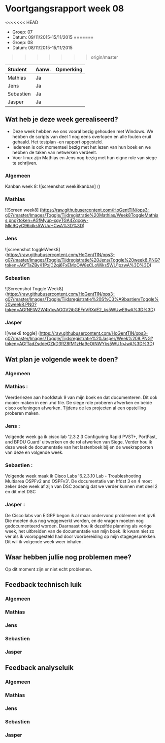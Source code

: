 # Voortgangsrapport week 08

<<<<<<< HEAD
* Groep: 07
* Datum: 09/11/2015-15/11/2015
=======
* Groep: 08
* Datum: 08/11/2015-15/11/2015
>>>>>>> origin/master

| Student  | Aanw. | Opmerking |
| :---     | :---  | :---      |
| Mathias  |  Ja   |           |
| Jens     |  Ja   |           |
| Sebastien|  Ja   |           |
| Jasper   |  Ja   |           |



## Wat heb je deze week gerealiseerd?
- Deze week hebben we ons vooral bezig gehouden met Windows. We hebben de scripts van deel 1 nog eens overlopen en alle fouten eruit gehaald. Het testplan -en rapport opgesteld.
- Iedereen is ook momenteel bezig met het lezen van hun boek en we hebben de taken van netwerken verdeelt.
- Voor linux zijn Mathias en Jens nog bezig met hun eigne role van siege te schrijven.

### Algemeen

Kanban week 8:
![screenshot week8kanban] ()
### Mathias

![Screen week8] (https://raw.githubusercontent.com/HoGentTIN/ops3-g07/master/Images/Toggle/Tijdregistratie%20Mathias/Week8ToggleMathias.png?token=AGfMyup-xgvTGA4Zqcgw-Mlc9QyC96idks5WUuHCwA%3D%3D)
### Jens

![screenshot toggleWeek8] (https://raw.githubusercontent.com/HoGentTIN/ops3-g07/master/Images/Toggle/Tijdregistratie%20Jens/Toggle%20week8.PNG?token=AGfTaZByK1PxjD2qj6FxEMoOW8sCLoWiks5WU1pzwA%3D%3D)

### Sebastien
![Screenshot Toggle Week8] (https://raw.githubusercontent.com/HoGentTIN/ops3-g07/master/Images/Toggle/Tijdsregistratie%20S%C3%A9bastien/Toggle%20week8.PNG?token=AGfNElWZW4b1xvAOGV2ibGEFnVRXdE2_ks5WUwE9wA%3D%3D)

### Jasper

![week8 toggle] (https://raw.githubusercontent.com/HoGentTIN/ops3-g07/master/Images/Toggle/Tijdsregistratie%20Jasper/Week%208.PNG?token=AGfTadZsddeGZkD3RZ8fM1zHa9eOtNWYks5WU1pJwA%3D%3D)


## Wat plan je volgende week te doen?

### Algemeen
### Mathias : 
Veerderlezen aan hoofdstuk 9 van mijn boek en dat documenteren. Dit ook mooier maken in een .md file. De siege role proberen afwerken en beide cisco oefeningen afwerken. 
Tijdens de les projecten al een opstelling proberen maken.
### Jens :  
Volgende week ga ik cisco lab '2.3.2.3 Configuring Rapid PVST+, PortFast, and BPDU Guard' uitwerken en de rol afwerken van Siege.
Verder hou ik deze week de documentatie van het lastenboek bij en de weekrapporten van deze en volgende week.
### Sebastien : 
Volgende week maak ik Cisco Labs '6.2.3.10 Lab - Troubleshooting Multiarea OSPFv2 and OSPFv3'. De documentatie van hfdst 3 en 4 moet zeker deze week af zijn van DSC zodanig dat 
we verder kunnen met deel 2 en dit met DSC
### Jasper : 
De Cisco labs van EIGRP begon ik al maar ondervond problemen met ipv6. Die moeten dus nog weggewerkt worden, en de vragen moeten nog gedocumenteerd worden.
Daarnaast hou ik dezelfde planning als vorige week, het uitbreiden van de documentatie van mijn boek. Ik kwam niet zo ver als ik vooropgesteld had door voorbereiding op mijn stagegesprekken. Dit wil ik volgende week weer inhalen.

## Waar hebben jullie nog problemen mee?
Op dit moment zijn er niet echt problemen.
## Feedback technisch luik

### Algemeen

### Mathias
### Jens
### Sebastien
### Jasper

## Feedback analyseluik

### Algemeen
 
### Mathias
### Jens
### Sebastien
### Jasper

